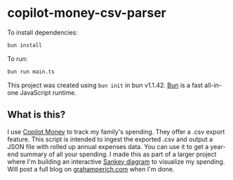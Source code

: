 # copilot-money-csv-parser

To install dependencies:

```bash
bun install
```

To run:

```bash
bun run main.ts
```

This project was created using `bun init` in bun v1.1.42. [Bun](https://bun.sh) is a fast all-in-one JavaScript runtime.


## What is this?

I use [Copilot Money](https://copilot.money/) to track my family's spending. They offer a .csv export feature. This script is intended to ingest the exported .csv and output a JSON file with rolled up annual expenses data. You can use it to get a year-end summary of all your spending. I made this as part of a larger project where I'm building an interactive [Sankey diagram](https://en.wikipedia.org/wiki/Sankey_diagram) to visualize my spending. Will post a full blog on [grahamperich.com](https://grahamperich.com) when I'm done. 